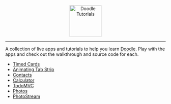 <div style="text-align: center"><img src="docs/repo_image.png" alt="Doodle Tutorials" style="height:100px"></div>

---

A collection of live apps and tutorials to help you learn [Doodle](https://nacular.github.io/doodle). Play with the apps and check out the walkthrough and source code for each.

- [Timed Cards](https://nacular.github.io/doodle-tutorials/docs/timedcards)
- [Animating Tab Strip](https://nacular.github.io/doodle-tutorials/docs/tabstrip)
- [Contacts](https://nacular.github.io/doodle-tutorials/docs/contacts)
- [Calculator](https://nacular.github.io/doodle-tutorials/docs/calculator)
- [TodoMVC](https://nacular.github.io/doodle-tutorials/docs/todo)
- [Photos](https://nacular.github.io/doodle-tutorials/docs/photos)
- [PhotoStream](https://nacular.github.io/doodle-tutorials/docs/photostream)
